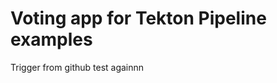# Voting app for Tekton Pipeline examples
Trigger from github test againnn











































